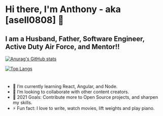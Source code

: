 # Hi there, I'm Anthony - aka [asell0808] 👋

## I am a Husband, Father, Software Engineer, Active Duty Air Force, and Mentor!!

<!-- ## Visit my <a href="www.linkedin.com/in/anthony-sellers-027b69111">LinkedIn!</a> -->

 [![Anurag's GitHub stats](https://github-readme-stats.vercel.app/api?username=asell0808)](https://github.com/anuraghazra/github-readme-stats)

[![Top Langs](https://github-readme-stats.vercel.app/api/top-langs/?username=asell0808&layout=compact)](https://github.com/anuraghazra/github-readme-stats)

#
- 🌱 I’m currently learning React, Angular, and Node.
- 👯 I’m looking to collaborate with other content creators.
- 🥅 2021 Goals: Contribute more to Open Source projects, and sharpen my skills.
- ⚡ Fun fact: I love to write, watch movies, lift weights and play piano.

